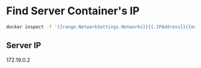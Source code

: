 # Find Server Container's IP

```Bash
docker inspect -f '{{range.NetworkSettings.Networks}}{{.IPAddress}}{{end}}' ssh-server-container
```
## Server IP

172.19.0.2
